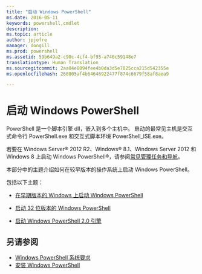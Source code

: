 ```yaml
---
title: "启动 Windows PowerShell"
ms.date: 2016-05-11
keywords: powershell,cmdlet
description: 
ms.topic: article
author: jpjofre
manager: dongill
ms.prod: powershell
ms.assetid: 59b649a2-c90c-4cf4-bf95-a740c59148e7
translationtype: Human Translation
ms.sourcegitcommit: 2aa04e8094fee4b0da3d5e7025cca215d542355e
ms.openlocfilehash: 260805af4b64646922477f874c6679f58af8aea9

---
```


# 启动 Windows PowerShell
PowerShell 是一个脚本引擎 dll，嵌入到多个主机中。  启动的最常见主机是交互式命令行 PowerShell.exe 和交互式脚本环境 PowerShell_ISE.exe。  

若要在 Windows Server® 2012 R2、Windows® 8.1、Windows Server 2012 和 Windows 8 上启动 Windows PowerShell®，请参阅[常见管理任务和导航](http://technet.microsoft.com/library/hh831491.aspx)。

本部分中的主题介绍如何在较早版本的操作系统上启动 Windows PowerShell。

包括以下主题：

-   [在早期版本的 Windows 上启动 Windows PowerShell](Starting-Windows-PowerShell-on-Earlier-Versions-of-Windows.md)

-   [启动 32 位版本的 Windows PowerShell](Starting-the-32-Bit-Version-of-Windows-PowerShell.md)

-   [启动 Windows PowerShell 2.0 引擎](Starting-the-Windows-PowerShell-2.0-Engine.md)

## 另请参阅
- [Windows PowerShell 系统要求](Windows-PowerShell-System-Requirements.md)
- [安装 Windows PowerShell](Installing-Windows-PowerShell.md)




<!--HONumber=Nov16_HO4-->


